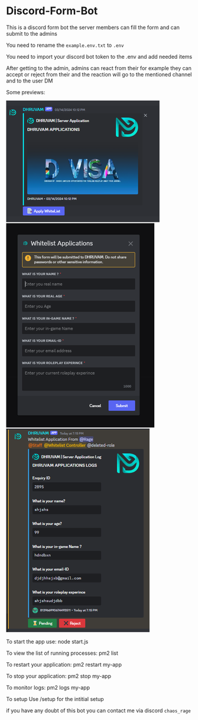 # Discord-Form-Bot

This is a discord form bot the server members can fill the form and can submit to the admins

You need to rename the `example.env.txt` to `.env`

You need to import your discord bot token to the .env and add needed items

After getting to the admin, admins can react from their for example they can accept or reject from their and the reaction will go to the mentioned channel and to the user DM

Some previews:

<img src = "images/Screenshot_20230406-113644_Discord.png">

<img src = "images/Screenshot_20230406-113719_Discord.png">

<img src = "images/image.png">



To start the app use:
    node start.js

To view the list of running processes:
    pm2 list

To restart your application:
    pm2 restart my-app

To stop your application:
    pm2 stop my-app

To monitor logs:
    pm2 logs my-app

To setup
    Use /setup for the intitial setup



if you have any doubt of this bot you can contact me via discord `chaos_rage`